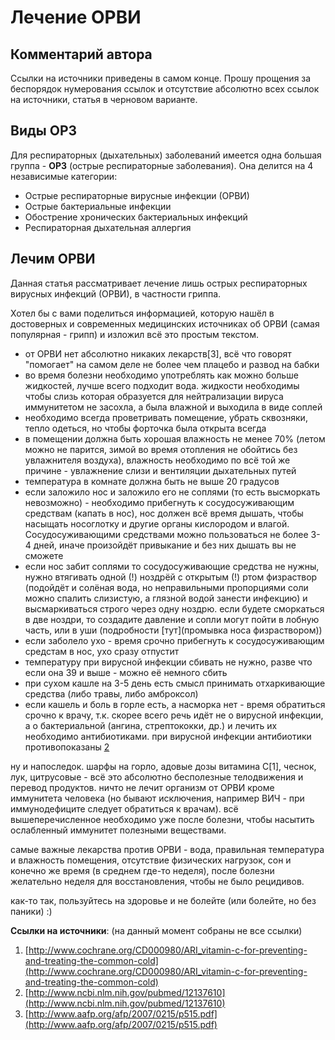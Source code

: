 # Лечение ОРВИ 

## Комментарий автора

Ссылки на источники приведены в самом конце. Прошу прощения за беспорядок нумерования ссылок и отсутствие абсолютно всех ссылок на источники, статья в черновом варианте.

## Виды ОРЗ

Для респираторных (дыхательных) заболеваний имеется одна большая группа - **ОРЗ** (острые респираторные заболевания).
Она делится на 4 независимые категории:

* Острые респираторные вирусные инфекции (ОРВИ) 
* Острые бактериальные инфекции
* Обострение хронических бактериальных инфекций 
* Респираторная дыхательная аллергия

## Лечим ОРВИ

Данная статья рассматривает лечение лишь острых респираторных вирусных инфекций (ОРВИ), в частности гриппа.

Хотел бы с вами поделиться информацией, которую нашёл в достоверных и современных медицинских источниках об ОРВИ (самая популярная - грипп) и изложил всё это простым текстом.

* от ОРВИ нет абсолютно никаких лекарств[3], всё что говорят "помогает" на самом деле не более чем плацебо и развод на бабки
* во время болезни необходимо употреблять как можно больше жидкостей, лучше всего подходит вода. жидкости необходимы чтобы слизь которая образуется для нейтрализации вируса иммунитетом не засохла, а была влажной и выходила в виде соплей
* необходимо всегда проветривать помещение, убрать сквозняки, тепло одеться, но чтобы форточка была открыта всегда
* в помещении должна быть хорошая влажность не менее 70% (летом можно не парится, зимой во время отопления не обойтись без увлажнителя воздуха), влажность необходимо по всё той же причине - увлажнение слизи и вентиляции дыхательных путей
* температура в комнате должна быть не выше 20 градусов
* если заложило нос и заложило его не соплями (то есть высморкать невозможно) - необходимо прибегнуть к сосудосуживающим средствам (капать в нос), нос должен всё время дышать, чтобы насыщать носоглотку и другие органы кислородом и влагой. Сосудосуживающими средствами можно пользоваться не более 3-4 дней, иначе произойдёт привыкание и без них дышать вы не сможете
* если нос забит соплями то сосудосуживающие средства не нужны, нужно втягивать одной (!) ноздрёй с открытым (!) ртом физраствор (подойдёт и солёная вода, но неправильными пропорциями соли можно спалить слизистую, а глязной водой занести инфекцию) и высмаркиваться строго через одну ноздрю. если будете сморкаться в две ноздри, то создадите давление и сопли могут пойти в лобную часть, или в уши (подробности [тут](промывка носа физраствором))
* если заболело ухо - время срочно прибегнуть к сосудосуживающим средстам в нос, ухо сразу отпустит
* температуру при вирусной инфекции сбивать не нужно, разве что если она 39 и выше - можно её немного сбить
* при сухом кашле на 3-5 день есть смысл принимать отхаркивающие средства (либо травы, либо амброксол)
* если кашель и боль в горле есть, а насморка нет - время обратиться срочно к врачу, т.к. скорее всего речь идёт не о вирусной инфекции, а о бактериальной (ангина, стрептококки, др.) и лечить их необходимо антибиотиками. при вирусной инфекции антибиотики противопоказаны [2](!)

ну и напоследок. шарфы на горло, адовые дозы витамина С[1], чеснок, лук, цитрусовые - всё это абсолютно бесполезные телодвижения и перевод продуктов. ничто не лечит организм от ОРВИ кроме иммунитета человека (но бывают исключения, например ВИЧ - при иммунодефиците следует обратиться к врачам). всё вышеперечисленное необходимо уже после болезни, чтобы насытить ослабленный иммунитет полезными веществами.

самые важные лекарства против ОРВИ - вода, правильная температура и влажность помещения, отсутствие физических нагрузок, сон и конечно же время (в среднем где-то неделя), после болезни желательно неделя для восстановления, чтобы не было рецидивов.

как-то так, пользуйтесь на здоровье и не болейте (или болейте, но без паники) :)

**Ссылки на источники**: (на данный момент собраны не все ссылки)

1) [http://www.cochrane.org/CD000980/ARI_vitamin-c-for-preventing-and-treating-the-common-cold](http://www.cochrane.org/CD000980/ARI_vitamin-c-for-preventing-and-treating-the-common-cold)<br>
2) [http://www.ncbi.nlm.nih.gov/pubmed/12137610](http://www.ncbi.nlm.nih.gov/pubmed/12137610)<br>
3) [http://www.aafp.org/afp/2007/0215/p515.pdf](http://www.aafp.org/afp/2007/0215/p515.pdf)<br>